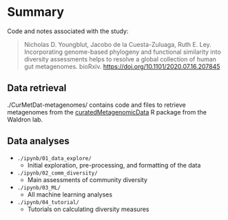 # Summary

Code and notes associated with the study:

> Nicholas D. Youngblut, Jacobo de la Cuesta-Zuluaga, Ruth E. Ley. Incorporating genome-based phylogeny and functional similarity into diversity assessments helps to resolve a global collection of human gut metagenomes. bioRxiv. https://doi.org/10.1101/2020.07.16.207845

## Data retrieval

./CurMetDat-metagenomes/ contains code and files to retrieve metagenomes from the
[curatedMetagenomicData](https://waldronlab.io/curatedMetagenomicData/) R package
from the Waldron lab.

## Data analyses

* `./ipynb/01_data_explore/`
  * Initial exploration, pre-processing, and formatting of the data
* `./ipynb/02_comm_diversity/`
  * Main assessments of community diversity
* `./ipynb/03_ML/`
  * All machine learning analyses
* `./ipynb/04_tutorial/`
  * Tutorials on calculating diversity measures
